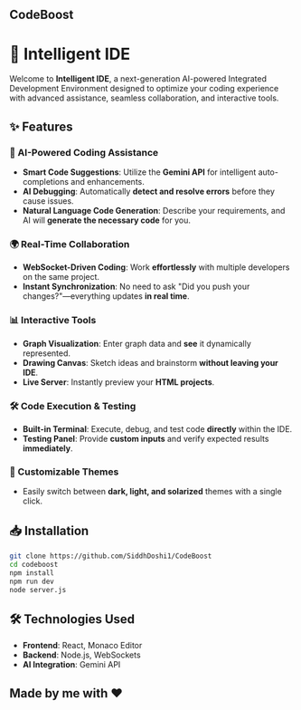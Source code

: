 ## CodeBoost
# 🚀 Intelligent IDE

Welcome to **Intelligent IDE**, a next-generation AI-powered Integrated Development Environment designed to optimize your coding experience with advanced assistance, seamless collaboration, and interactive tools.

## ✨ Features

### 🤖 AI-Powered Coding Assistance
- **Smart Code Suggestions**: Utilize the **Gemini API** for intelligent auto-completions and enhancements.  
- **AI Debugging**: Automatically **detect and resolve errors** before they cause issues.  
- **Natural Language Code Generation**: Describe your requirements, and AI will **generate the necessary code** for you.  

### 🌍 Real-Time Collaboration
- **WebSocket-Driven Coding**: Work **effortlessly** with multiple developers on the same project.  
- **Instant Synchronization**: No need to ask "Did you push your changes?"—everything updates **in real time**.  

### 📊 Interactive Tools
- **Graph Visualization**: Enter graph data and **see** it dynamically represented.  
- **Drawing Canvas**: Sketch ideas and brainstorm **without leaving your IDE**.  
- **Live Server**: Instantly preview your **HTML projects**.  

### 🛠 Code Execution & Testing
- **Built-in Terminal**: Execute, debug, and test code **directly** within the IDE.  
- **Testing Panel**: Provide **custom inputs** and verify expected results **immediately**.  

### 🎨 Customizable Themes
- Easily switch between **dark, light, and solarized** themes with a single click.  

## 📥 Installation
```sh
git clone https://github.com/SiddhDoshi1/CodeBoost
cd codeboost
npm install
npm run dev
node server.js
```

## 🛠 Technologies Used
- **Frontend**: React, Monaco Editor
- **Backend**: Node.js, WebSockets
- **AI Integration**: Gemini API

## Made by me with ❤️
